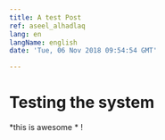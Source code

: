 ```yaml
---
title: A test Post
ref: aseel_alhadlaq
lang: en
langName: english
date: 'Tue, 06 Nov 2018 09:54:54 GMT'

---
```

# Testing the system 
*this is awesome * !